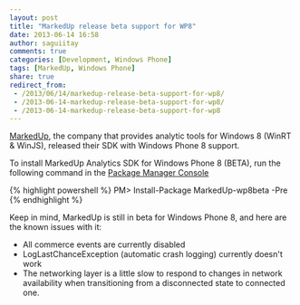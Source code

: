 ```yaml
---
layout: post
title: "MarkedUp release beta support for WP8"
date: 2013-06-14 16:58
author: saguiitay
comments: true
categories: [Development, Windows Phone]
tags: [MarkedUp, Windows Phone]
share: true
redirect_from:
 - /2013/06/14/markedup-release-beta-support-for-wp8/
 - /2013-06-14-markedup-release-beta-support-for-wp8/
 - /2013-06-14-markedup-release-beta-support-for-wp8
---
```

[MarkedUp](https://markedup.com/), the company that provides analytic tools for Windows 8 (WinRT & WinJS), released their SDK with Windows Phone 8 support.

To install MarkedUp Analytics SDK for Windows Phone 8 (BETA), run the following command in the [Package Manager Console](http://docs.nuget.org/docs/start-here/using-the-package-manager-console)

{% highlight powershell %}
PM> Install-Package MarkedUp-wp8beta -Pre
{% endhighlight %}

Keep in mind, MarkedUp is still in beta for Windows Phone 8, and here are the known issues with it:

- All commerce events are currently disabled
- LogLastChanceException (automatic crash logging) currently doesn't work
- The networking layer is a little slow to respond to changes in network availability when transitioning from a disconnected state to connected one.
